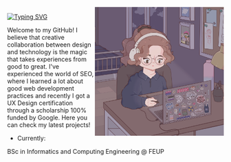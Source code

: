 <img align="right" alt="brown hair girl studing in her computer" height="300px" src="./me.jpg">

<a href="https://git.io/typing-svg"><img src="https://readme-typing-svg.demolab.com?font=Fira+Code&weight=900&size=30&pause=1000&color=A32FF7&random=false&width=435&lines=Hello+World%2C+I%E2%80%99m+Amanda!" alt="Typing SVG" /></a>

Welcome to my GitHub! I believe that creative collaboration between design and technology is the magic that takes experiences from good to great. I've experienced the world of SEO, where I learned a lot about good web development practices and recently I got a UX Design certification through a scholarship 100% funded by Google. Here you can check my latest projects!

- Currently:

BSc in Informatics and Computing Engineering @ FEUP

